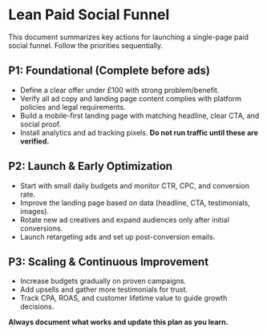 # Lean Paid Social Funnel

This document summarizes key actions for launching a single-page paid social funnel. Follow the priorities sequentially.

## P1: Foundational (Complete before ads)
- Define a clear offer under £100 with strong problem/benefit.
- Verify all ad copy and landing page content complies with platform policies and legal requirements.
- Build a mobile-first landing page with matching headline, clear CTA, and social proof.
- Install analytics and ad tracking pixels. **Do not run traffic until these are verified.**

## P2: Launch & Early Optimization
- Start with small daily budgets and monitor CTR, CPC, and conversion rate.
- Improve the landing page based on data (headline, CTA, testimonials, images).
- Rotate new ad creatives and expand audiences only after initial conversions.
- Launch retargeting ads and set up post-conversion emails.

## P3: Scaling & Continuous Improvement
- Increase budgets gradually on proven campaigns.
- Add upsells and gather more testimonials for trust.
- Track CPA, ROAS, and customer lifetime value to guide growth decisions.

**Always document what works and update this plan as you learn.**
